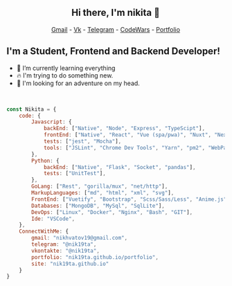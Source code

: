 <h2 align="center">Hi there, I'm nikita 👋</h2>

<p align="center">
  <a href="mailto:nikhvatov19@gmail.com">Gmail</a> -
  <a href="https://vk.com/nik19ta">Vk</a> -
  <a href="https://t.me/nik19ta">Telegram</a>  - 
  <a href="https://www.codewars.com/users/nik19ta">CodeWars</a>  - 
  <a href="https://nik19ta.github.io/portfolio">Portfolio</a>
</p>

## I'm a Student, Frontend and Backend Developer!

- 🌱 I’m currently learning everything 
- 🔥 I'm trying to do something new. 
- 🤯 I'm looking for an adventure on my head.


<br />

```js
const Nikita = {
    code: {
        Javascript: {
            backEnd: ["Native", "Node", "Express", "TypeScipt"],
            frontEnd: ["Native", "React", "Vue (spa/pwa)", "Nuxt", "Next", "React Native", "nunchucks"],
            tests: ["jest", "Mocha"],
            tools: ["JSLint", "Chrome Dev Tools", "Yarn", "pm2", "WebPack"]
        },
        Python: {
            backEnd: ["Native", "Flask", "Socket", "pandas"],
            tests: ["UnitTest"],
        },
        GoLang: ["Rest", "gorilla/mux", "net/http"],
        MarkupLanguages: ["md", "html", "xml", "svg"],
        FrontEnd: ["Vuetify", "Bootstrap", "Scss/Sass/Less", "Anime.js", "Animate.css"],
        Databases: ["MongoDB", "MySql", "SqlLite"],
        DevOps: ["Linux", "Docker", "Nginx", "Bash", "GIT"],
        Ide: "VSCode",
    },
    ConnectWithMe: {
        gmail: "nikhvatov19@gmail.com",
        telegram: "@nik19ta",
        vkontakte: "@nik19ta",
        portfolio: "nik19ta.github.io/portfolio",
        site: "nik19ta.github.io"
    }
}
```
